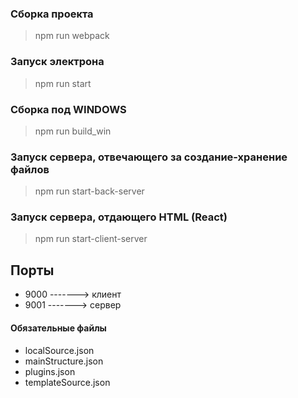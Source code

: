 ### Сборка проекта

> npm run webpack

### Запуск электрона

> npm run start

### Сборка под WINDOWS

> npm run build_win

### Запуск сервера, отвечающего за создание-хранение файлов

>npm run start-back-server

### Запуск сервера, отдающего HTML (React)

>npm run start-client-server


## Порты

* 9000 -------> клиент
* 9001 -------> сервер

#### Обязательные файлы
- localSource.json
- mainStructure.json
- plugins.json
- templateSource.json
